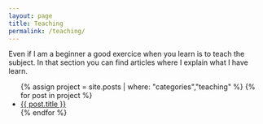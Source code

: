 ```yaml
---
layout: page
title: Teaching
permalink: /teaching/
---
```

Even if I am a beginner a good exercice when you learn is to teach the subject. In that section you can find articles where I explain what I have learn.

<ul>
	{% assign project = site.posts | where: "categories","teaching" %}
	{% for post in project %}
	    <li>
	      <a href="{{ post.url }}">{{ post.title }}</a>
	    </li>
	{% endfor %}
</ul>



